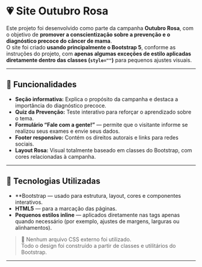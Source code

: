 # 💗 Site Outubro Rosa

Este projeto foi desenvolvido como parte da campanha **Outubro Rosa**, com o objetivo de **promover a conscientização sobre a prevenção e o diagnóstico precoce do câncer de mama**.  
O site foi criado **usando principalmente o Bootstrap 5**, conforme as instruções do projeto, com **apenas algumas exceções de estilo aplicadas diretamente dentro das classes (`style=""`)** para pequenos ajustes visuais.

---

## 🌸 Funcionalidades

- **Seção informativa:** Explica o propósito da campanha e destaca a importância do diagnóstico precoce.  
- **Quiz da Prevenção:** Teste interativo para reforçar o aprendizado sobre o tema.  
- **Formulário “Fale com a gente!”** — permite que o visitante informe se realizou seus exames e envie seus dados.  
- **Footer responsivo:** Contém os direitos autorais e links para redes sociais.  
- **Layout Rosa:** Visual totalmente baseado em classes do Bootstrap, com cores relacionadas à campanha.

---

## 🧰 Tecnologias Utilizadas

- **Bootstrap — usado para estrutura, layout, cores e componentes interativos.  
- **HTML5** — para a marcação das páginas.  
- **Pequenos estilos inline** — aplicados diretamente nas tags apenas quando necessário (por exemplo, ajustes de margens, larguras ou alinhamentos).

> 🔹 Nenhum arquivo CSS externo foi utilizado.  
> Todo o design foi construído a partir de classes e utilitários do Bootstrap.

---
